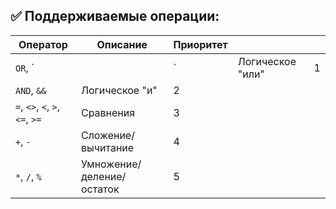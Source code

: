 ## ✅ Поддерживаемые операции:

| Оператор                        | Описание                  | Приоритет |                  |   |
| ------------------------------- | ------------------------- | --------- | ---------------- | - |
| `OR`, \`                        |                           | \`        | Логическое "или" | 1 |
| `AND`, `&&`                     | Логическое "и"            | 2         |                  |   |
| `=`, `<>`, `<`, `>`, `<=`, `>=` | Сравнения                 | 3         |                  |   |
| `+`, `-`                        | Сложение/вычитание        | 4         |                  |   |
| `*`, `/`, `%`                   | Умножение/деление/остаток | 5         |                  |   |
